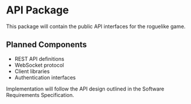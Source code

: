 # API Package

This package will contain the public API interfaces for the roguelike game.

## Planned Components

- REST API definitions
- WebSocket protocol
- Client libraries
- Authentication interfaces

Implementation will follow the API design outlined in the Software Requirements Specification. 
